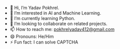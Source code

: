 - 👋 Hi, I’m Yadav Pokhrel.
- 👀 I’m interested in AI and Machine Learning.
- 🌱 I’m currently learning Python.
- 💞️ I’m looking to collaborate on related projects.
- 📫 How to reach me: pokhrelyadav412@gmail.com
- 😄 Pronouns: He/Him
- ⚡ Fun fact: I can solve CAPTCHA

<!---
pokhrelyadav/pokhrelyadav is a ✨ special ✨ repository because its `README.md` (this file) appears on your GitHub profile.
You can click the Preview link to take a look at your changes.
--->
